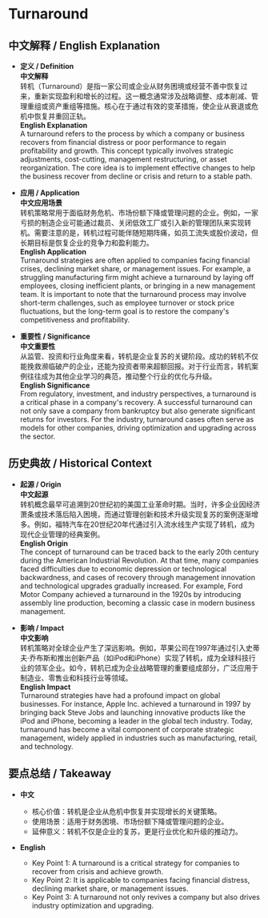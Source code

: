 # Turnaround

## 中文解释 / English Explanation

* **定义 / Definition**  
  **中文解释**  
  转机（Turnaround）是指一家公司或企业从财务困境或经营不善中恢复过来，重新实现盈利和增长的过程。这一概念通常涉及战略调整、成本削减、管理重组或资产重组等措施。核心在于通过有效的变革措施，使企业从衰退或危机中恢复并重回正轨。  
  **English Explanation**  
  A turnaround refers to the process by which a company or business recovers from financial distress or poor performance to regain profitability and growth. This concept typically involves strategic adjustments, cost-cutting, management restructuring, or asset reorganization. The core idea is to implement effective changes to help the business recover from decline or crisis and return to a stable path.

* **应用 / Application**  
  **中文应用场景**  
  转机策略常用于面临财务危机、市场份额下降或管理问题的企业。例如，一家亏损的制造企业可能通过裁员、关闭低效工厂或引入新的管理团队来实现转机。需要注意的是，转机过程可能伴随短期阵痛，如员工流失或股价波动，但长期目标是恢复企业的竞争力和盈利能力。  
  **English Application**  
  Turnaround strategies are often applied to companies facing financial crises, declining market share, or management issues. For example, a struggling manufacturing firm might achieve a turnaround by laying off employees, closing inefficient plants, or bringing in a new management team. It is important to note that the turnaround process may involve short-term challenges, such as employee turnover or stock price fluctuations, but the long-term goal is to restore the company's competitiveness and profitability.

* **重要性 / Significance**  
  **中文重要性**  
  从监管、投资和行业角度来看，转机是企业复苏的关键阶段。成功的转机不仅能挽救濒临破产的企业，还能为投资者带来超额回报。对于行业而言，转机案例往往成为其他企业学习的典范，推动整个行业的优化与升级。  
  **English Significance**  
  From regulatory, investment, and industry perspectives, a turnaround is a critical phase in a company's recovery. A successful turnaround can not only save a company from bankruptcy but also generate significant returns for investors. For the industry, turnaround cases often serve as models for other companies, driving optimization and upgrading across the sector.

## 历史典故 / Historical Context

* **起源 / Origin**  
  **中文起源**  
  转机概念最早可追溯到20世纪初的美国工业革命时期。当时，许多企业因经济萧条或技术落后陷入困境，而通过管理创新和技术升级实现复苏的案例逐渐增多。例如，福特汽车在20世纪20年代通过引入流水线生产实现了转机，成为现代企业管理的经典案例。  
  **English Origin**  
  The concept of turnaround can be traced back to the early 20th century during the American Industrial Revolution. At that time, many companies faced difficulties due to economic depression or technological backwardness, and cases of recovery through management innovation and technological upgrades gradually increased. For example, Ford Motor Company achieved a turnaround in the 1920s by introducing assembly line production, becoming a classic case in modern business management.

* **影响 / Impact**  
  **中文影响**  
  转机策略对全球企业产生了深远影响。例如，苹果公司在1997年通过引入史蒂夫·乔布斯和推出创新产品（如iPod和iPhone）实现了转机，成为全球科技行业的领军企业。如今，转机已成为企业战略管理的重要组成部分，广泛应用于制造业、零售业和科技行业等领域。  
  **English Impact**  
  Turnaround strategies have had a profound impact on global businesses. For instance, Apple Inc. achieved a turnaround in 1997 by bringing back Steve Jobs and launching innovative products like the iPod and iPhone, becoming a leader in the global tech industry. Today, turnaround has become a vital component of corporate strategic management, widely applied in industries such as manufacturing, retail, and technology.

## 要点总结 / Takeaway

* **中文**  
  - 核心价值：转机是企业从危机中恢复并实现增长的关键策略。  
  - 使用场景：适用于财务困境、市场份额下降或管理问题的企业。  
  - 延伸意义：转机不仅是企业的复苏，更是行业优化和升级的推动力。  

* **English**  
  - Key Point 1: A turnaround is a critical strategy for companies to recover from crisis and achieve growth.  
  - Key Point 2: It is applicable to companies facing financial distress, declining market share, or management issues.  
  - Key Point 3: A turnaround not only revives a company but also drives industry optimization and upgrading.